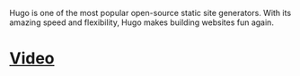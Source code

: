 Hugo is one of the most popular open-source static site generators. With its amazing speed and flexibility, Hugo makes building websites fun again.

# [Video](https://www.youtube.com/watch?v=qtIqKaDlqXo&list=PLLAZ4kZ9dFpOnyRlyS-liKL5ReHDcj4G3&index=1)
